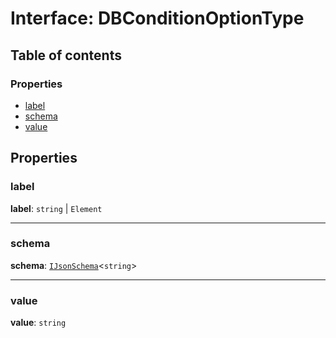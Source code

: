 # Interface: DBConditionOptionType

## Table of contents

### Properties

* [label](/auto-docs/form-materials/interfaces/DBConditionOptionType.md#label)
* [schema](/auto-docs/form-materials/interfaces/DBConditionOptionType.md#schema)
* [value](/auto-docs/form-materials/interfaces/DBConditionOptionType.md#value)

## Properties

### label

**label**: `string` | `Element`

***

### schema

**schema**: [`IJsonSchema`](/auto-docs/form-materials/interfaces/IJsonSchema.md)<`string`>

***

### value

**value**: `string`
